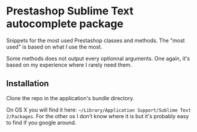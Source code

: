 # Prestashop Sublime Text autocomplete package

Snippets for the most used Prestashop classes and methods. The "most used" is based on what I use the most.

Some methods does not output every optionnal arguments. One again, it's based on my experience where I rarely need them.

## Installation

Clone the repo in the application's bundle directory.

On OS X you will find it here: `~/Library/Application Support/Sublime Text 2/Packages`. For the other os I don't know where it is but it's probably easy to find if you google around.
